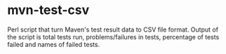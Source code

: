 # mvn-test-csv
Perl script that turn Maven's test result data to CSV file format. Output of the script is total tests run, problems/failures in tests, percentage of tests failed and names of failed tests. 
